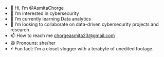 - 👋 Hi, I’m @AsmitaChorge
- 👀 I’m interested in cybersecurity 
- 🌱 I’m currently learning Data analytics 
- 💞️ I’m looking to collaborate on data-driven cybersecurity projects and research
- 📫 How to reach me chorgeasmita23@gmail.com
- 😄 Pronouns: she/her
- ⚡ Fun fact: I'm a closet vlogger with a terabyte of unedited footage.

<!---
AsmitaChorge/AsmitaChorge is a ✨ special ✨ repository because its `README.md` (this file) appears on your GitHub profile.
You can click the Preview link to take a look at your changes.
--->

